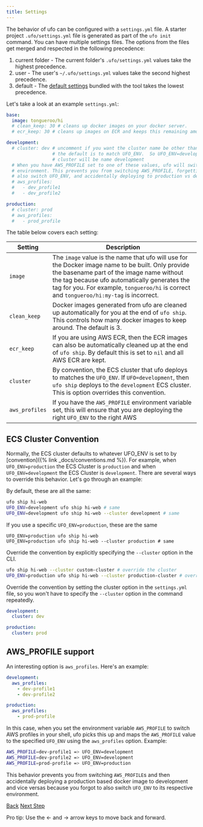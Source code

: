 ```yaml
---
title: Settings
---
```


The behavior of ufo can be configured with a `settings.yml` file.  A starter project `.ufo/settings.yml` file is generated as part of the `ufo init` command. You can have multiple settings files. The options from the files get merged and respected in the following precedence:

1. current folder - The current folder's `.ufo/settings.yml` values take the highest precedence.
2. user - The user's `~/.ufo/settings.yml` values take the second highest precedence.
3. default - The [default settings](https://github.com/tongueroo/ufo/blob/master/lib/ufo/default/settings.yml) bundled with the tool takes the lowest precedence.

Let's take a look at an example `settings.yml`:

```yaml
base:
  image: tongueroo/hi
  # clean_keep: 30 # cleans up docker images on your docker server.
  # ecr_keep: 30 # cleans up images on ECR and keeps this remaining amount. Defaults to keep all.

development:
  # cluster: dev # uncomment if you want the cluster name be other than the default
                 # the default is to match UFO_ENV.  So UFO_ENV=development means the ECS
                 # cluster will be name development
  # When you have AWS_PROFILE set to one of these values, ufo will switch to the desired
  # environment. This prevents you from switching AWS_PROFILE, forgetting to
  # also switch UFO_ENV, and accidentally deploying to production vs development.
  # aws_profiles:
  #   - dev_profile1
  #   - dev_profile2

production:
  # cluster: prod
  # aws_profiles:
  #   - prod_profile
```

The table below covers each setting:

Setting  | Description
------------- | -------------
`image`  | The `image` value is the name that ufo will use for the Docker image name to be built.  Only provide the basename part of the image name without the tag because ufo automatically generates the tag for you. For example, `tongueroo/hi` is correct and `tongueroo/hi:my-tag` is incorrect.
`clean_keep`  | Docker images generated from ufo are cleaned up automatically for you at the end of `ufo ship`. This controls how many docker images to keep around. The default is 3.
`ecr_keep`  | If you are using AWS ECR, then the ECR images can also be automatically cleaned up at the end of `ufo ship`. By default this is set to `nil` and all AWS ECR are kept.
`cluster`  | By convention, the ECS cluster that ufo deploys to matches the `UFO_ENV`. If `UFO=development`, then `ufo ship` deploys to the `development` ECS cluster. This is option overrides this convention.
`aws_profiles`  | If you have the `AWS_PROFILE` environment variable set, this will ensure that you are deploying the right `UFO_ENV` to the right AWS

## ECS Cluster Convention

Normally, the ECS cluster defaults to whatever UFO_ENV is set to by [convention]({% link _docs/conventions.md %}).  For example, when `UFO_ENV=production` the ECS Cluster is `production` and when `UFO_ENV=development` the ECS Cluster is `development`.  There are several ways to override this behavior. Let's go through an example:

By default, these are all the same:

```sh
ufo ship hi-web
UFO_ENV=development ufo ship hi-web # same
UFO_ENV=development ufo ship hi-web --cluster development # same
```

If you use a specific `UFO_ENV=production`, these are the same

```
UFO_ENV=production ufo ship hi-web
UFO_ENV=production ufo ship hi-web --cluster production # same
```

Override the convention by explicitly specifying the `--cluster` option in the CLI.

```sh
ufo ship hi-web --cluster custom-cluster # override the cluster
UFO_ENV=production ufo ship hi-web --cluster production-cluster # override the cluster
```

Override the convention by setting the cluster option in the `settings.yml` file, so you won't have to specify the `--cluster` option in the command repeatedly.

```yaml
development:
  cluster: dev

production:
  cluster: prod
```


## AWS_PROFILE support

An interesting option is `aws_profiles`.  Here's an example:

```yaml
development:
  aws_profiles:
    - dev-profile1
    - dev-profile2

production:
  aws_profiles:
    - prod-profile
```

In this case, when you set the environment variable `AWS_PROFILE` to switch AWS profiles in your shell, ufo picks this up and maps the `AWS_PROFILE` value to the specified `UFO_ENV` using the `aws_profiles` option.  Example:

```sh
AWS_PROFILE=dev-profile1 => UFO_ENV=development
AWS_PROFILE=dev-profile2 => UFO_ENV=development
AWS_PROFILE=prod-profile => UFO_ENV=production
```

This behavior prevents you from switching `AWS_PROFILE`s and then accidentally deploying a production based docker image to development and vice versas because you forgot to also switch `UFO_ENV` to its respective environment.

<a id="prev" class="btn btn-basic" href="{% link _docs/structure.md %}">Back</a>
<a id="next" class="btn btn-primary" href="{% link _docs/params.md %}">Next Step</a>
<p class="keyboard-tip">Pro tip: Use the <- and -> arrow keys to move back and forward.</p>

